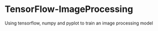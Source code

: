 # TensorFlow-ImageProcessing
Using tensorflow, numpy and pyplot to train an image processing model 
